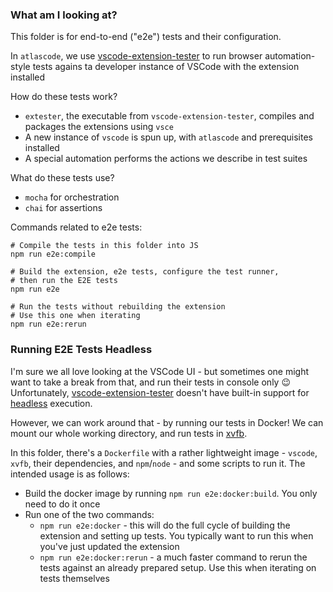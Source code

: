 ### What am I looking at?

This folder is for end-to-end ("e2e") tests and their configuration.

In `atlascode`, we use [vscode-extension-tester](https://github.com/redhat-developer/vscode-extension-tester) to run browser automation-style tests agains ta developer instance of VSCode with the extension installed

How do these tests work?

-   `extester`, the executable from `vscode-extension-tester`, compiles and packages the extensions using `vsce`
-   A new instance of `vscode` is spun up, with `atlascode` and prerequisites installed
-   A special automation performs the actions we describe in test suites

What do these tests use?

-   `mocha` for orchestration
-   `chai` for assertions

Commands related to e2e tests:

    # Compile the tests in this folder into JS
    npm run e2e:compile

    # Build the extension, e2e tests, configure the test runner,
    # then run the E2E tests
    npm run e2e

    # Run the tests without rebuilding the extension
    # Use this one when iterating
    npm run e2e:rerun

### Running E2E Tests Headless

I'm sure we all love looking at the VSCode UI - but sometimes one might want to take a break from that, and run their tests in console only 😉 Unfortunately, [vscode-extension-tester](https://github.com/redhat-developer/vscode-extension-tester) doesn't have built-in support for [headless](https://en.wikipedia.org/wiki/Headless_browser) execution.

However, we can work around that - by running our tests in Docker! We can mount our whole working directory, and run tests in [xvfb](https://en.wikipedia.org/wiki/Xvfb).

In this folder, there's a `Dockerfile` with a rather lightweight image - `vscode`, `xvfb`, their dependencies, and `npm`/`node` - and some scripts to run it. The intended usage is as follows:

* Build the docker image by running `npm run e2e:docker:build`. You only need to do it once
* Run one of the two commands:
    - `npm run e2e:docker` - this will do the full cycle of building the extension and setting up tests. You typically want to run this when you've just updated the extension
    - `npm run e2e:docker:rerun` - a much faster command to rerun the tests against an already prepared setup. Use this when iterating on tests themselves
